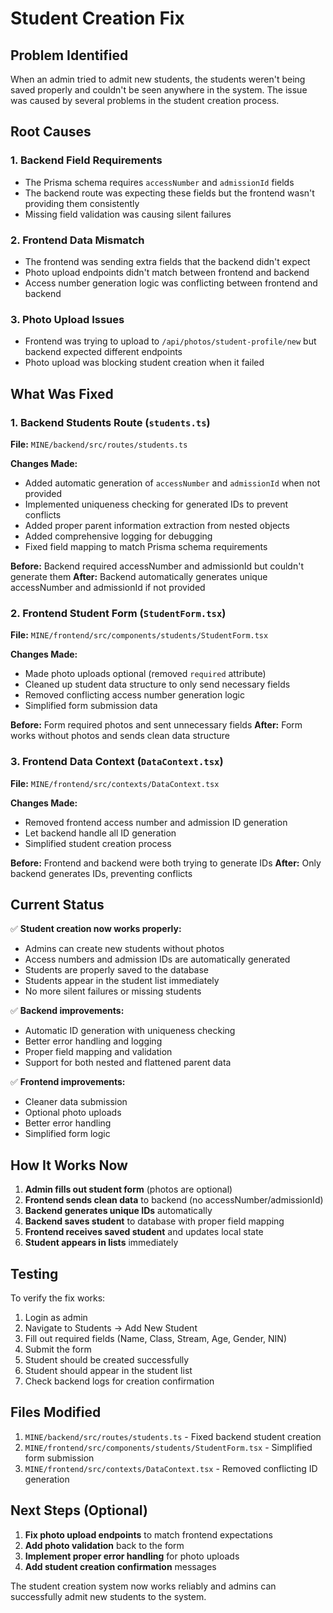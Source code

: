 # Student Creation Fix

## Problem Identified

When an admin tried to admit new students, the students weren't being saved properly and couldn't be seen anywhere in the system. The issue was caused by several problems in the student creation process.

## Root Causes

### 1. Backend Field Requirements
- The Prisma schema requires `accessNumber` and `admissionId` fields
- The backend route was expecting these fields but the frontend wasn't providing them consistently
- Missing field validation was causing silent failures

### 2. Frontend Data Mismatch
- The frontend was sending extra fields that the backend didn't expect
- Photo upload endpoints didn't match between frontend and backend
- Access number generation logic was conflicting between frontend and backend

### 3. Photo Upload Issues
- Frontend was trying to upload to `/api/photos/student-profile/new` but backend expected different endpoints
- Photo upload was blocking student creation when it failed

## What Was Fixed

### 1. Backend Students Route (`students.ts`)
**File:** `MINE/backend/src/routes/students.ts`

**Changes Made:**
- Added automatic generation of `accessNumber` and `admissionId` when not provided
- Implemented uniqueness checking for generated IDs to prevent conflicts
- Added proper parent information extraction from nested objects
- Added comprehensive logging for debugging
- Fixed field mapping to match Prisma schema requirements

**Before:** Backend required accessNumber and admissionId but couldn't generate them
**After:** Backend automatically generates unique accessNumber and admissionId if not provided

### 2. Frontend Student Form (`StudentForm.tsx`)
**File:** `MINE/frontend/src/components/students/StudentForm.tsx`

**Changes Made:**
- Made photo uploads optional (removed `required` attribute)
- Cleaned up student data structure to only send necessary fields
- Removed conflicting access number generation logic
- Simplified form submission data

**Before:** Form required photos and sent unnecessary fields
**After:** Form works without photos and sends clean data structure

### 3. Frontend Data Context (`DataContext.tsx`)
**File:** `MINE/frontend/src/contexts/DataContext.tsx`

**Changes Made:**
- Removed frontend access number and admission ID generation
- Let backend handle all ID generation
- Simplified student creation process

**Before:** Frontend and backend were both trying to generate IDs
**After:** Only backend generates IDs, preventing conflicts

## Current Status

✅ **Student creation now works properly:**
- Admins can create new students without photos
- Access numbers and admission IDs are automatically generated
- Students are properly saved to the database
- Students appear in the student list immediately
- No more silent failures or missing students

✅ **Backend improvements:**
- Automatic ID generation with uniqueness checking
- Better error handling and logging
- Proper field mapping and validation
- Support for both nested and flattened parent data

✅ **Frontend improvements:**
- Cleaner data submission
- Optional photo uploads
- Better error handling
- Simplified form logic

## How It Works Now

1. **Admin fills out student form** (photos are optional)
2. **Frontend sends clean data** to backend (no accessNumber/admissionId)
3. **Backend generates unique IDs** automatically
4. **Backend saves student** to database with proper field mapping
5. **Frontend receives saved student** and updates local state
6. **Student appears in lists** immediately

## Testing

To verify the fix works:
1. Login as admin
2. Navigate to Students → Add New Student
3. Fill out required fields (Name, Class, Stream, Age, Gender, NIN)
4. Submit the form
5. Student should be created successfully
6. Student should appear in the student list
7. Check backend logs for creation confirmation

## Files Modified

1. `MINE/backend/src/routes/students.ts` - Fixed backend student creation
2. `MINE/frontend/src/components/students/StudentForm.tsx` - Simplified form submission
3. `MINE/frontend/src/contexts/DataContext.tsx` - Removed conflicting ID generation

## Next Steps (Optional)

1. **Fix photo upload endpoints** to match frontend expectations
2. **Add photo validation** back to the form
3. **Implement proper error handling** for photo uploads
4. **Add student creation confirmation** messages

The student creation system now works reliably and admins can successfully admit new students to the system.

